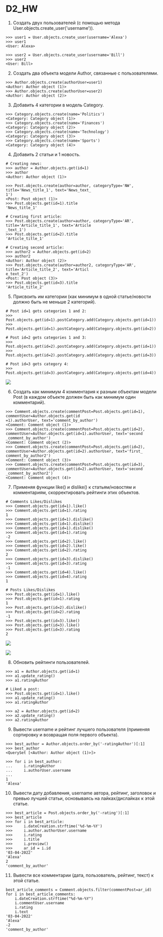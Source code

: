 # D2_HW
1. Создать двух пользователей (с помощью метода User.objects.create_user('username')).
```
>>> user1 = User.objects.create_user(username='Alexa')
>>> user1
<User: Alexa>

>>> user2 = User.objects.create_user(username='Bill') 
>>> user2
<User: Bill>
```
2. Создать два объекта модели Author, связанные с пользователями.
```
>>> Author.objects.create(authorUser=user1) 
<Author: Author object (1)>
>>> Author.objects.create(authorUser=user2)  
<Author: Author object (2)>
```
3. Добавить 4 категории в модель Category.
```
>>> Category.objects.create(name='Politics')
<Category: Category object (1)>
>>> Category.objects.create(name='Finances') 
<Category: Category object (2)>
>>> Category.objects.create(name='Technology') 
<Category: Category object (3)>
>>> Category.objects.create(name='Sports')     
<Category: Category object (4)>
```
4. Добавить 2 статьи и 1 новость.
```
# Creating news:
>>> author = Author.objects.get(id=1)
>>> author
<Author: Author object (1)>

>>> Post.objects.create(author=author, categoryType='NW', title='News_title_1', text='News_text_
1')
<Post: Post object (1)>
>>> Post.objects.get(id=1).title
'News_title_1'

# Creating first article:
>>> Post.objects.create(author=author, categoryType='AR', title='Article_title_1', text='Article
_text_1')
>>> Post.objects.get(id=2).title 
'Article_title_1'

# Creating second article:
>>> author2 = Author.objects.get(id=2)
>>> author2
<Author: Author object (2)>
>>> Post.objects.create(author=author2, categoryType='AR', title='Article_title_2', text='Articl
e_text_2')
<Post: Post object (3)>
>>> Post.objects.get(id=3).title       
'Article_title_2'
```
5. Присвоить им категории (как минимум в одной статье/новости должно быть не меньше 2 категорий).
```
# Post id=1 gets categories 1 and 2:
>>> Post.objects.get(id=1).postCategory.add(Category.objects.get(id=1))
>>> Post.objects.get(id=1).postCategory.add(Category.objects.get(id=2))

# Post id=2 gets categories 1 and 3:
>>> Post.objects.get(id=2).postCategory.add(Category.objects.get(id=1))
>>> Post.objects.get(id=2).postCategory.add(Category.objects.get(id=3))

# Post id=3 gets category 4:
>>> Post.objects.get(id=3).postCategory.add(Category.objects.get(id=4))
```
[<img src="https://downloader.disk.yandex.ru/preview/3b6c336e0bae33d3050ebd99547d71814c87896f4491234d65fa0a5490055006/624b6282/gIVofEerUGoUyT9bf6HXyhy95Dxt8guQQMIOfSuT7ee1UFqa4ne_K7-rTL_cYJg0ca1T1s9M-aJw2dUiJG9uAg%3D%3D?uid=0&filename=2022-04-03_17-12-58.png&disposition=inline&hash=&limit=0&content_type=image%2Fpng&owner_uid=0&tknv=v2&size=2048x2048">](Визуализация)

6. Создать как минимум 4 комментария к разным объектам модели Post (в каждом объекте должен быть как минимум один комментарий).
```
>>> Comment.objects.create(commentPost=Post.objects.get(id=1), commentUser=Author.objects.get(id
=1).authorUser, text='comment_by_author')
<Comment: Comment object (1)>
>>> Comment.objects.create(commentPost=Post.objects.get(id=2), commentUser=Author.objects.get(id=1).authorUser, text='second
_comment_by_author')
<Comment: Comment object (2)>
>>> Comment.objects.create(commentPost=Post.objects.get(id=2), commentUser=Author.objects.get(id=2).authorUser, text='first_
comment_by_author2')
<Comment: Comment object (3)>
>>> Comment.objects.create(commentPost=Post.objects.get(id=3), commentUser=Author.objects.get(id=2).authorUser, text='second
_comment_by_author2')
<Comment: Comment object (4)>
```
7. Применяя функции like() и dislike() к статьям/новостям и комментариям, скорректировать рейтинги этих объектов.
```
# Comments Likes/Dislikes
>>> Comment.objects.get(id=1).like()
>>> Comment.objects.get(id=1).rating
1
>>> Comment.objects.get(id=1).dislike()     
>>> Comment.objects.get(id=1).dislike()
>>> Comment.objects.get(id=1).dislike()
>>> Comment.objects.get(id=1).rating        
-2
>>> Comment.objects.get(id=2).like() 
>>> Comment.objects.get(id=2).like()
>>> Comment.objects.get(id=2).rating
2
>>> Comment.objects.get(id=3).dislike() 
>>> Comment.objects.get(id=3).rating   
-1
>>> Comment.objects.get(id=4).like()    
>>> Comment.objects.get(id=4).rating 
1

# Posts Likes/Dislikes
>>> Post.objects.get(id=1).like()
>>> Post.objects.get(id=1).rating  
1
>>> Post.objects.get(id=2).dislike()
>>> Post.objects.get(id=2).rating   
-1
>>> Post.objects.get(id=3).like()    
>>> Post.objects.get(id=3).like()
>>> Post.objects.get(id=3).rating 
2
```
[<img src="https://downloader.disk.yandex.ru/preview/11128a59ea27f84f95f77d2812e883ffe2313b786cce01ed385e496bef620e92/624b643b/aUvBNWDbIaJFj0QZz5eSTG1v42XxW13rjy-oOnR2WZpTGwi-qzxgHVKK9fJdonxyhPCzyjMiqS9b-r8RAEy4FA%3D%3D?uid=0&filename=2022-04-03_20-27-28.png&disposition=inline&hash=&limit=0&content_type=image%2Fpng&owner_uid=0&tknv=v2&size=2048x2048">](Рейтинг_комментариев)

[<img src="https://downloader.disk.yandex.ru/preview/fbebbb7137b512f947a46fdd33d3cd476ce37d60f58ee624df817c291788c4af/624b6478/22VZQDC3QdoIBSMUZBCQhe3ez1wVDIkXQqzFPETF1pp5LYO-_jcBc5FUM30msVxslzCH9jA71H2KgtHksYN0bw%3D%3D?uid=0&filename=2022-04-03_20-30-09.png&disposition=inline&hash=&limit=0&content_type=image%2Fpng&owner_uid=0&tknv=v2&size=2048x2048">](Рейтинг_постов)

8. Обновить рейтинги пользователей.
```
>>> a1 = Author.objects.get(id=1)
>>> a1.update_rating()
>>> a1.ratingAuthor

# Liked a post:
>>> Post.objects.get(id=1).like()
>>> a1.update_rating()
>>> a1.ratingAuthor

>>> a2 = Author.objects.get(id=2)
>>> a2.update_rating()
>>> a2.ratingAuthor

```
9. Вывести username и рейтинг лучшего пользователя (применяя сортировку и возвращая поля первого объекта).
```
>>> best_author = Author.objects.order_by('-ratingAuthor')[:1]
>>> best_author
<QuerySet [<Author: Author object (1)>]>

>>> for i in best_author:
...     i.ratingAuthor
...     i.authorUser.username
... 
1
'Alexa'
```
10. Вывести дату добавления, username автора, рейтинг, заголовок и превью лучшей статьи, основываясь на лайках/дислайках к этой статье.
```
>>> best_article = Post.objects.order_by('-rating')[:1]
>>> best_article 
>>> for i in best_article:
>>>     i.dateCreation.strftime('%d-%m-%Y')
>>>     i.author.authorUser.username
>>>     i.rating
>>>     i.title
>>>     i.preview()
>>>     ar_id = i.id
'03-04-2022'
'Alexa'
2
'comment_by_author'
```
11. Вывести все комментарии (дата, пользователь, рейтинг, текст) к этой статье.
```
best_article_comments = Comment.objects.filter(commentPost=ar_id)
for i in best_article_comments:
	i.dateCreation.strftime("%d-%m-%Y")
	i.commentUser.username
	i.rating
	i.text
'03-04-2022'
'Alexa'
-2
'comment_by_author'
```
